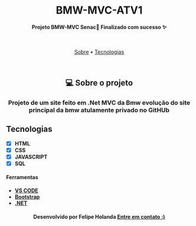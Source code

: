 <h1 align="center">BMW-MVC-ATV1</h1>

<p align="center">
 <h4 align="center"> Projeto BMW-MVC Senac🚀 Finalizado com sucesso ✨
  </h4>

<br>
<p align="center">
  <a href="#-sobre-o-projeto">Sobre</a> •
  <a href="#tecnologias">Tecnologias</a>
</p>
<br>

<!--Sobre o projeto-->
<h2 align="center">💻 Sobre o projeto</h2>

<h3 align="center">Projeto de um site feito em .Net MVC da Bmw evolução do site principal da bmw atulamente privado no GitHUb</h3>


## Tecnologias

- [x] **HTML**
- [x] **CSS**
- [x] **JAVASCRIPT**
- [x] **SQL**

#### Ferramentas
- [**VS CODE**](https://code.visualstudio.com/)
- [**Bootstrap**](https://getbootstrap.com/)
- [**.NET**](https://dotnet.microsoft.com/en-us/)


<h4 align=center>Desenvolvido por Felipe Holanda <a href="https://www.linkedin.com/in/felipe-holanda-de-freitas-3a91281a2/"> <strong>Entre em contato</strong> :)</a></a></h4>





